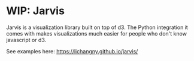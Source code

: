 # WIP: Jarvis
Jarvis is a visualization library built on top of d3. The Python integration it comes with makes visualizations much easier for people who don't know javascript or d3. 

See examples here: https://lichangny.github.io/jarvis/
